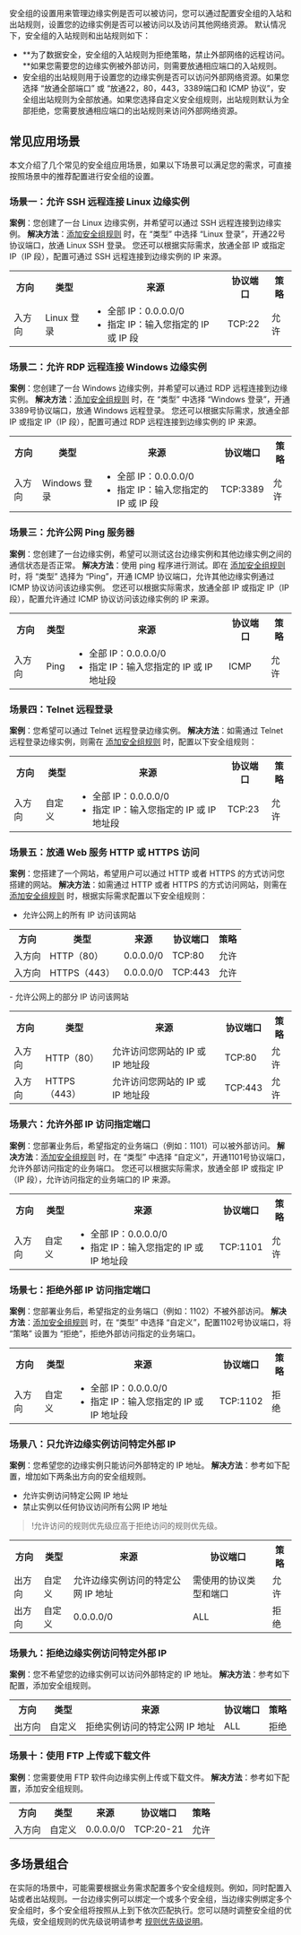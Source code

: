 安全组的设置用来管理边缘实例是否可以被访问，您可以通过配置安全组的入站和出站规则，设置您的边缘实例是否可以被访问以及访问其他网络资源。
默认情况下，安全组的入站规则和出站规则如下：

- **为了数据安全，安全组的入站规则为拒绝策略，禁止外部网络的远程访问。**如果您需要您的边缘实例被外部访问，则需要放通相应端口的入站规则。
- 安全组的出站规则用于设置您的边缘实例是否可以访问外部网络资源。如果您选择 “放通全部端口” 或 “放通22，80，443，3389端口和 ICMP 协议”，安全组出站规则为全部放通。如果您选择自定义安全组规则，出站规则默认为全部拒绝，您需要放通相应端口的出站规则来访问外部网络资源。

## 常见应用场景

本文介绍了几个常见的安全组应用场景，如果以下场景可以满足您的需求，可直接按照场景中的推荐配置进行安全组的设置。

### 场景一：允许 SSH 远程连接 Linux 边缘实例
**案例**：您创建了一台 Linux 边缘实例，并希望可以通过 SSH 远程连接到边缘实例。
**解决方法**：[添加安全组规则](https://cloud.tencent.com/document/product/1108/48595) 时，在 “类型” 中选择 “Linux 登录”，开通22号协议端口，放通 Linux SSH 登录。
您还可以根据实际需求，放通全部 IP 或指定 IP（IP 段），配置可通过 SSH 远程连接到边缘实例的 IP 来源。
<table>
<tbody><tr><th>方向</th><th>类型</th><th>来源</th><th>协议端口</th><th>策略</th></tr>
<tr><td>入方向</td><td>Linux 登录</td><td><ul style="margin: 0;"><li>全部 IP：0.0.0.0/0</li><li>指定 IP：输入您指定的 IP 或 IP 段</li></ul></td><td>TCP:22</td><td>允许</td></tr>
</tbody></table>

### 场景二：允许 RDP 远程连接 Windows 边缘实例
**案例**：您创建了一台 Windows 边缘实例，并希望可以通过 RDP 远程连接到边缘实例。
**解决方法**：[添加安全组规则](https://cloud.tencent.com/document/product/1108/48595) 时，在 “类型” 中选择 “Windows 登录”，开通3389号协议端口，放通 Windows 远程登录。
您还可以根据实际需求，放通全部 IP 或指定 IP（IP 段），配置可通过 RDP 远程连接到边缘实例的 IP 来源。
<table>
<tbody><tr><th>方向</th><th>类型</th><th>来源</th><th>协议端口</th><th>策略</th></tr>
<tr><td>入方向</td><td>Windows 登录</td><td><ul style="margin: 0;"><li>全部 IP：0.0.0.0/0</li><li>指定 IP：输入您指定的 IP 或 IP 段</li></ul></td><td>TCP:3389</td><td>允许</td></tr>
</tbody></table>

### 场景三：允许公网 Ping 服务器
**案例**：您创建了一台边缘实例，希望可以测试这台边缘实例和其他边缘实例之间的通信状态是否正常。
**解决方法**：使用 ping 程序进行测试。即在 [添加安全组规则](https://cloud.tencent.com/document/product/1108/48595) 时，将 “类型” 选择为 “Ping”，开通 ICMP 协议端口，允许其他边缘实例通过 ICMP 协议访问该边缘实例。
您还可以根据实际需求，放通全部 IP 或指定 IP（IP 段），配置允许通过 ICMP 协议访问该边缘实例的 IP 来源。
<table>
<tbody><tr><th>方向</th><th>类型</th><th>来源</th><th>协议端口</th><th>策略</th></tr>
<tr><td>入方向</td><td>Ping</td><td><ul style="margin: 0;"><li>全部 IP：0.0.0.0/0</li><li>指定 IP：输入您指定的 IP 或 IP 地址段</li></ul></td><td>ICMP</td><td>允许</td></tr>
</tbody></table>


### 场景四：Telnet 远程登录
**案例**：您希望可以通过 Telnet 远程登录边缘实例。
**解决方法**：如需通过 Telnet 远程登录边缘实例，则需在 [添加安全组规则](https://cloud.tencent.com/document/product/1108/48595) 时，配置以下安全组规则：
<table>
<tbody><tr><th>方向</th><th>类型</th><th>来源</th><th>协议端口</th><th>策略</th></tr>
<tr><td>入方向</td><td>自定义</td><td><ul style="margin: 0;"><li>全部 IP：0.0.0.0/0</li><li>指定 IP：输入您指定的 IP 或 IP 地址段</li></ul></td><td>TCP:23</td><td>允许</td></tr>
</tbody></table>

### 场景五：放通 Web 服务 HTTP 或 HTTPS 访问

**案例**：您搭建了一个网站，希望用户可以通过 HTTP 或者 HTTPS 的方式访问您搭建的网站。
**解决方法**：如需通过 HTTP 或者 HTTPS 的方式访问网站，则需在 [添加安全组规则](https://cloud.tencent.com/document/product/1108/48595) 时，根据实际需求配置以下安全组规则：
- 允许公网上的所有 IP 访问该网站
<table>
<tbody><tr><th>方向</th><th>类型</th><th>来源</th><th>协议端口</th><th>策略</th></tr>
<tr><td>入方向</td><td>HTTP（80）</td><td>0.0.0.0/0</td><td>TCP:80</td><td>允许</td></tr>
<tr><td>入方向</td><td>HTTPS（443）</td><td>0.0.0.0/0</td><td>TCP:443</td><td>允许</td></tr>
</tbody></table>
- 允许公网上的部分 IP 访问该网站
<table>
<tbody><tr><th>方向</th><th>类型</th><th>来源</th><th>协议端口</th><th>策略</th></tr>
<tr><td>入方向</td><td>HTTP（80）</td><td>允许访问您网站的 IP 或 IP 地址段</td><td>TCP:80</td><td>允许</td></tr>
<tr><td>入方向</td><td>HTTPS（443）</td><td>允许访问您网站的 IP 或 IP 地址段</td><td>TCP:443</td><td>允许</td></tr>
</tbody></table>

### 场景六：允许外部 IP 访问指定端口

**案例**：您部署业务后，希望指定的业务端口（例如：1101）可以被外部访问。
**解决方法**：[添加安全组规则](https://cloud.tencent.com/document/product/1108/48595) 时，在 “类型” 中选择 “自定义”，开通1101号协议端口，允许外部访问指定的业务端口。
您还可以根据实际需求，放通全部 IP 或指定 IP（IP 段），允许访问指定的业务端口的 IP 来源。
<table>
<tbody><tr><th>方向</th><th>类型</th><th>来源</th><th>协议端口</th><th>策略</th></tr>
<tr><td>入方向</td><td>自定义</td><td><ul style="margin: 0;"><li>全部 IP：0.0.0.0/0</li><li>指定 IP：输入您指定的 IP 或 IP 地址段</li></ul></td><td>TCP:1101</td><td>允许</td></tr>
</tbody></table>

### 场景七：拒绝外部 IP 访问指定端口
**案例**：您部署业务后，希望指定的业务端口（例如：1102）不被外部访问。
**解决方法**：[添加安全组规则](https://cloud.tencent.com/document/product/1108/48595) 时，在 “类型” 中选择 “自定义”，配置1102号协议端口，将 “策略” 设置为 “拒绝”，拒绝外部访问指定的业务端口。
<table>
<tbody><tr><th>方向</th><th>类型</th><th>来源</th><th>协议端口</th><th>策略</th></tr>
<tr><td>入方向</td><td>自定义</td><td><ul style="margin: 0;"><li>全部 IP：0.0.0.0/0</li><li>指定 IP：输入您指定的 IP 或 IP 地址段</li></ul></td><td>TCP:1102</td><td>拒绝</td></tr>
</tbody></table>

### 场景八：只允许边缘实例访问特定外部 IP
**案例**：您希望您的边缘实例只能访问外部特定的 IP 地址。
**解决方法**：参考如下配置，增加如下两条出方向的安全组规则。
- 允许实例访问特定公网 IP 地址
- 禁止实例以任何协议访问所有公网 IP 地址

> !允许访问的规则优先级应高于拒绝访问的规则优先级。

<table>
<tbody><tr><th>方向</th><th>类型</th><th>来源</th><th>协议端口</th><th>策略</th></tr>
<tr><td>出方向</td><td>自定义</td><td>允许边缘实例访问的特定公网 IP 地址</td><td>需使用的协议类型和端口</td><td>允许</td></tr>
<tr><td>出方向</td><td>自定义</td><td>0.0.0.0/0</td><td>ALL</td><td>拒绝</td></tr>
</tbody></table>

### 场景九：拒绝边缘实例访问特定外部 IP

**案例**：您不希望您的边缘实例可以访问外部特定的 IP 地址。
**解决方法**：参考如下配置，添加安全组规则。
<table>
<tbody><tr><th>方向</th><th>类型</th><th>来源</th><th>协议端口</th><th>策略</th></tr>
<tr><td>出方向</td><td>自定义</td><td>拒绝实例访问的特定公网 IP 地址</td><td>ALL</td><td>拒绝</td></tr>
</tbody></table>

### 场景十：使用 FTP 上传或下载文件

**案例**：您需要使用 FTP 软件向边缘实例上传或下载文件。
**解决方法**：参考如下配置，添加安全组规则。
<table>
<tbody><tr><th>方向</th><th>类型</th><th>来源</th><th>协议端口</th><th>策略</th></tr>
<tr><td>入方向</td><td>自定义</td><td>0.0.0.0/0</td><td>TCP:20-21</td><td>允许</td></tr>
</tbody></table>

## 多场景组合

在实际的场景中，可能需要根据业务需求配置多个安全组规则。例如，同时配置入站或者出站规则。一台边缘实例可以绑定一个或多个安全组，当边缘实例绑定多个安全组时，多个安全组将按照从上到下依次匹配执行。您可以随时调整安全组的优先级，安全组规则的优先级说明请参考 [规则优先级说明](https://cloud.tencent.com/document/product/1108/48540#.E8.A7.84.E5.88.99.E4.BC.98.E5.85.88.E7.BA.A7)。



